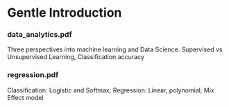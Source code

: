 # Gentle Introduction

### data_analytics.pdf ###
Three perspectives into machine learning and Data Science. Supervised vs Unsupervised Learning, Classification accuracy


### regression.pdf ###
Classification: Logistic and Softmax; Regression: Linear, polynomial; Mix Effect model


